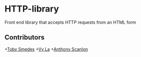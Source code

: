 # HTTP-library
Front end library that accepts HTTP requests from an HTML form

## Contributors
+[Toby Smedes](https://www.github.com/TSmedes)
+[Vy La](https://www.github.com/lavy-spu)
+[Anthony Scanlon](https://www.github.com/scanlona)
